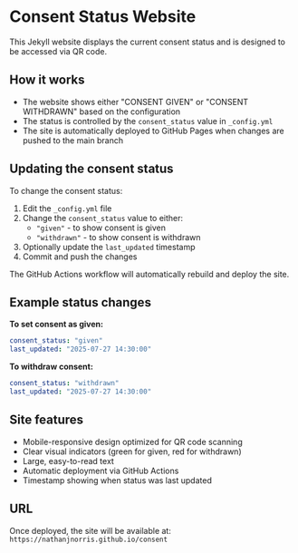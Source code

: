 # Consent Status Website

This Jekyll website displays the current consent status and is designed to be accessed via QR code.

## How it works

- The website shows either "CONSENT GIVEN" or "CONSENT WITHDRAWN" based on the configuration
- The status is controlled by the `consent_status` value in `_config.yml`
- The site is automatically deployed to GitHub Pages when changes are pushed to the main branch

## Updating the consent status

To change the consent status:

1. Edit the `_config.yml` file
2. Change the `consent_status` value to either:
   - `"given"` - to show consent is given
   - `"withdrawn"` - to show consent is withdrawn
3. Optionally update the `last_updated` timestamp
4. Commit and push the changes

The GitHub Actions workflow will automatically rebuild and deploy the site.

## Example status changes

**To set consent as given:**

```yaml
consent_status: "given"
last_updated: "2025-07-27 14:30:00"
```

**To withdraw consent:**

```yaml
consent_status: "withdrawn"
last_updated: "2025-07-27 14:30:00"
```

## Site features

- Mobile-responsive design optimized for QR code scanning
- Clear visual indicators (green for given, red for withdrawn)
- Large, easy-to-read text
- Automatic deployment via GitHub Actions
- Timestamp showing when status was last updated

## URL

Once deployed, the site will be available at:
`https://nathanjnorris.github.io/consent`